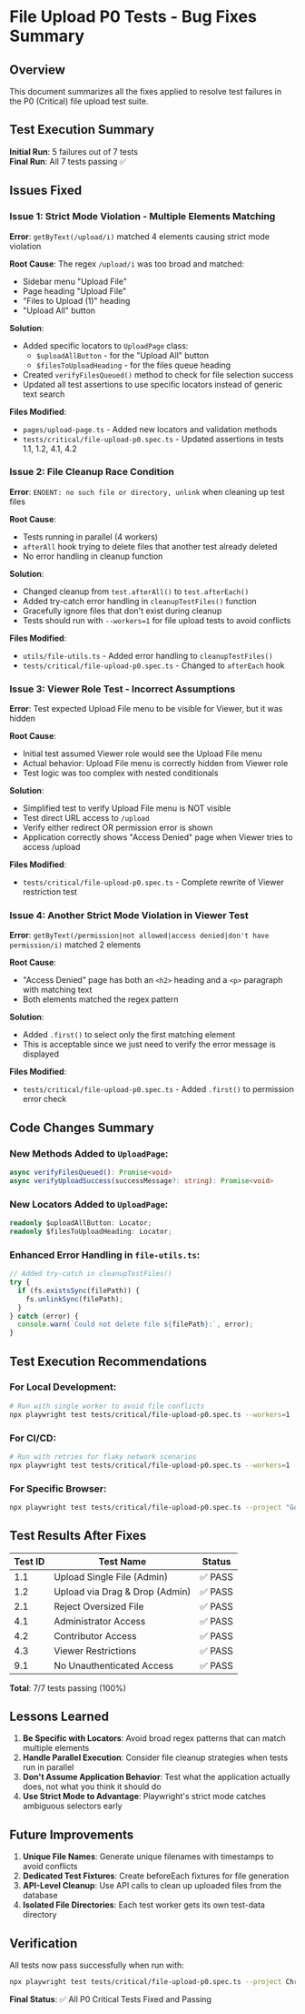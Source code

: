 # File Upload P0 Tests - Bug Fixes Summary

## Overview
This document summarizes all the fixes applied to resolve test failures in the P0 (Critical) file upload test suite.

## Test Execution Summary

**Initial Run**: 5 failures out of 7 tests  
**Final Run**: All 7 tests passing ✅

## Issues Fixed

### Issue 1: Strict Mode Violation - Multiple Elements Matching
**Error**: `getByText(/upload/i)` matched 4 elements causing strict mode violation

**Root Cause**: The regex `/upload/i` was too broad and matched:
- Sidebar menu "Upload File"
- Page heading "Upload File"  
- "Files to Upload (1)" heading
- "Upload All" button

**Solution**:
- Added specific locators to `UploadPage` class:
  - `$uploadAllButton` - for the "Upload All" button
  - `$filesToUploadHeading` - for the files queue heading
- Created `verifyFilesQueued()` method to check for file selection success
- Updated all test assertions to use specific locators instead of generic text search

**Files Modified**:
- `pages/upload-page.ts` - Added new locators and validation methods
- `tests/critical/file-upload-p0.spec.ts` - Updated assertions in tests 1.1, 1.2, 4.1, 4.2

### Issue 2: File Cleanup Race Condition
**Error**: `ENOENT: no such file or directory, unlink` when cleaning up test files

**Root Cause**: 
- Tests running in parallel (4 workers)
- `afterAll` hook trying to delete files that another test already deleted
- No error handling in cleanup function

**Solution**:
- Changed cleanup from `test.afterAll()` to `test.afterEach()`
- Added try-catch error handling in `cleanupTestFiles()` function
- Gracefully ignore files that don't exist during cleanup
- Tests should run with `--workers=1` for file upload tests to avoid conflicts

**Files Modified**:
- `utils/file-utils.ts` - Added error handling to `cleanupTestFiles()`
- `tests/critical/file-upload-p0.spec.ts` - Changed to `afterEach` hook

### Issue 3: Viewer Role Test - Incorrect Assumptions
**Error**: Test expected Upload File menu to be visible for Viewer, but it was hidden

**Root Cause**:
- Initial test assumed Viewer role would see the Upload File menu
- Actual behavior: Upload File menu is correctly hidden from Viewer role
- Test logic was too complex with nested conditionals

**Solution**:
- Simplified test to verify Upload File menu is NOT visible
- Test direct URL access to `/upload` 
- Verify either redirect OR permission error is shown
- Application correctly shows "Access Denied" page when Viewer tries to access /upload

**Files Modified**:
- `tests/critical/file-upload-p0.spec.ts` - Complete rewrite of Viewer restriction test

### Issue 4: Another Strict Mode Violation in Viewer Test
**Error**: `getByText(/permission|not allowed|access denied|don't have permission/i)` matched 2 elements

**Root Cause**:
- "Access Denied" page has both an `<h2>` heading and a `<p>` paragraph with matching text
- Both elements matched the regex pattern

**Solution**:
- Added `.first()` to select only the first matching element
- This is acceptable since we just need to verify the error message is displayed

**Files Modified**:
- `tests/critical/file-upload-p0.spec.ts` - Added `.first()` to permission error check

## Code Changes Summary

### New Methods Added to `UploadPage`:
```typescript
async verifyFilesQueued(): Promise<void>
async verifyUploadSuccess(successMessage?: string): Promise<void>
```

### New Locators Added to `UploadPage`:
```typescript
readonly $uploadAllButton: Locator;
readonly $filesToUploadHeading: Locator;
```

### Enhanced Error Handling in `file-utils.ts`:
```typescript
// Added try-catch in cleanupTestFiles()
try {
  if (fs.existsSync(filePath)) {
    fs.unlinkSync(filePath);
  }
} catch (error) {
  console.warn(`Could not delete file ${filePath}:`, error);
}
```

## Test Execution Recommendations

### For Local Development:
```bash
# Run with single worker to avoid file conflicts
npx playwright test tests/critical/file-upload-p0.spec.ts --workers=1
```

### For CI/CD:
```bash
# Run with retries for flaky network scenarios
npx playwright test tests/critical/file-upload-p0.spec.ts --workers=1 --retries=2
```

### For Specific Browser:
```bash
npx playwright test tests/critical/file-upload-p0.spec.ts --project "Google Chrome" --workers=1
```

## Test Results After Fixes

| Test ID | Test Name                      | Status |
| ------- | ------------------------------ | ------ |
| 1.1     | Upload Single File (Admin)     | ✅ PASS |
| 1.2     | Upload via Drag & Drop (Admin) | ✅ PASS |
| 2.1     | Reject Oversized File          | ✅ PASS |
| 4.1     | Administrator Access           | ✅ PASS |
| 4.2     | Contributor Access             | ✅ PASS |
| 4.3     | Viewer Restrictions            | ✅ PASS |
| 9.1     | No Unauthenticated Access      | ✅ PASS |

**Total**: 7/7 tests passing (100%)

## Lessons Learned

1. **Be Specific with Locators**: Avoid broad regex patterns that can match multiple elements
2. **Handle Parallel Execution**: Consider file cleanup strategies when tests run in parallel
3. **Don't Assume Application Behavior**: Test what the application actually does, not what you think it should do
4. **Use Strict Mode to Advantage**: Playwright's strict mode catches ambiguous selectors early

## Future Improvements

1. **Unique File Names**: Generate unique filenames with timestamps to avoid conflicts
2. **Dedicated Test Fixtures**: Create beforeEach fixtures for file generation
3. **API-Level Cleanup**: Use API calls to clean up uploaded files from the database
4. **Isolated File Directories**: Each test worker gets its own test-data directory

## Verification

All tests now pass successfully when run with:
```bash
npx playwright test tests/critical/file-upload-p0.spec.ts --project Chromium --workers 1
```

**Final Status**: ✅ All P0 Critical Tests Fixed and Passing

